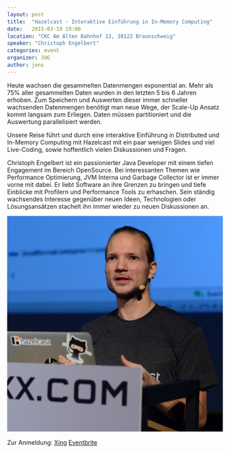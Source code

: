 ```yaml
---
layout: post
title:  "Hazelcast - Interaktive Einführung in In-Memory Computing"
date:   2015-03-19 19:00
location: "CKC Am Alten Bahnhof 13, 38122 Braunschweig"
speaker: "Christoph Engelbert"
categories: event
organizer: JUG
author: jens
---
```

Heute wachsen die gesammelten Datenmengen exponential an. Mehr als 75% aller gesammelten Daten wurden in den
letzten 5 bis 6 Jahren erhoben. Zum Speichern und Auswerten dieser immer schneller wachsenden Datenmengen benötigt
man neue Wege, der Scale-Up Ansatz kommt langsam zum Erliegen. Daten müssen partitioniert und die Auswertung
parallelisiert werden.

Unsere Reise führt und durch eine interaktive Einführung in Distributed und In-Memory Computing mit Hazelcast
mit ein paar wenigen Slides und viel Live-Coding, sowie hoffentlich vielen Diskussionen und Fragen.

Christoph Engelbert ist ein passionierter Java Developer mit einem tiefen Engagement im Bereich OpenSource.
Bei interessanten Themen wie Performance Optimierung, JVM Interna und Garbage Collector ist er immer vorne mit dabei.
Er liebt Software an ihre Grenzen zu bringen und tiefe Einblicke mit Profilern und Performance Tools zu erhaschen.
Sein ständig wachsendes Interesse gegenüber neuen Ideen, Technologien oder Lösungsansätzen stachelt ihn immer wieder
zu neuen Diskussionen an.

![Christoph Engelbert](/assets/articles/hazelcast-devoxx_pic_800x800.jpg)

Zur Anmeldung:
[Xing](https://www.xing.com/events/)
[Eventbrite](https://www.eventbrite.de/e/)